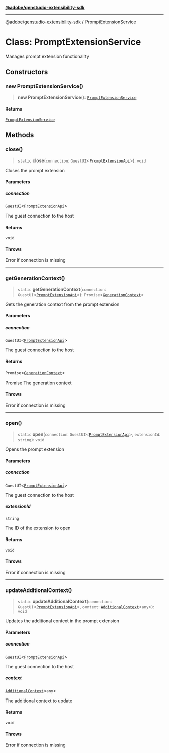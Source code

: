 [**@adobe/genstudio-extensibility-sdk**](../README.md)

***

[@adobe/genstudio-extensibility-sdk](../globals.md) / PromptExtensionService

# Class: PromptExtensionService

Manages prompt extension functionality

## Constructors

### new PromptExtensionService()

> **new PromptExtensionService**(): [`PromptExtensionService`](PromptExtensionService.md)

#### Returns

[`PromptExtensionService`](PromptExtensionService.md)

## Methods

### close()

> `static` **close**(`connection`: `GuestUI`\<[`PromptExtensionApi`](../interfaces/PromptExtensionApi.md)\>): `void`

Closes the prompt extension

#### Parameters

##### connection

`GuestUI`\<[`PromptExtensionApi`](../interfaces/PromptExtensionApi.md)\>

The guest connection to the host

#### Returns

`void`

#### Throws

Error if connection is missing

***

### getGenerationContext()

> `static` **getGenerationContext**(`connection`: `GuestUI`\<[`PromptExtensionApi`](../interfaces/PromptExtensionApi.md)\>): `Promise`\<[`GenerationContext`](../type-aliases/GenerationContext.md)\>

Gets the generation context from the prompt extension

#### Parameters

##### connection

`GuestUI`\<[`PromptExtensionApi`](../interfaces/PromptExtensionApi.md)\>

The guest connection to the host

#### Returns

`Promise`\<[`GenerationContext`](../type-aliases/GenerationContext.md)\>

Promise<GenerationContext> The generation context

#### Throws

Error if connection is missing

***

### open()

> `static` **open**(`connection`: `GuestUI`\<[`PromptExtensionApi`](../interfaces/PromptExtensionApi.md)\>, `extensionId`: `string`): `void`

Opens the prompt extension

#### Parameters

##### connection

`GuestUI`\<[`PromptExtensionApi`](../interfaces/PromptExtensionApi.md)\>

The guest connection to the host

##### extensionId

`string`

The ID of the extension to open

#### Returns

`void`

#### Throws

Error if connection is missing

***

### updateAdditionalContext()

> `static` **updateAdditionalContext**(`connection`: `GuestUI`\<[`PromptExtensionApi`](../interfaces/PromptExtensionApi.md)\>, `context`: [`AdditionalContext`](../type-aliases/AdditionalContext.md)\<`any`\>): `void`

Updates the additional context in the prompt extension

#### Parameters

##### connection

`GuestUI`\<[`PromptExtensionApi`](../interfaces/PromptExtensionApi.md)\>

The guest connection to the host

##### context

[`AdditionalContext`](../type-aliases/AdditionalContext.md)\<`any`\>

The additional context to update

#### Returns

`void`

#### Throws

Error if connection is missing
